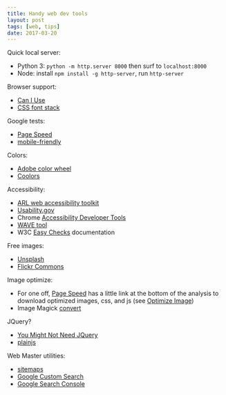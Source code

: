 ```yaml
---
title: Handy web dev tools
layout: post
tags: [web, tips]
date: 2017-03-20
---
```


Quick local server: 
- Python 3: `python -m http.server 8000` then surf to `localhost:8000`
- Node: install `npm install -g http-server`, run `http-server`

Browser support:
- [Can I Use](http://caniuse.com/)
- [CSS font stack](http://www.cssfontstack.com/)

Google tests:
- [Page Speed](https://developers.google.com/speed/pagespeed/insights/)
- [mobile-friendly](https://search.google.com/search-console/mobile-friendly)

Colors:
- [Adobe color wheel](https://color.adobe.com/)
- [Coolors](https://coolors.co)

Accessibility:
- [ARL web accessibility toolkit](http://accessibility.arl.org/standards-best-practices/)
- [Usability.gov](http://www.usability.gov/what-and-why/accessibility.html)
- Chrome [Accessibility Developer Tools](https://chrome.google.com/webstore/detail/accessibility-developer-t/fpkknkljclfencbdbgkenhalefipecmb)
- [WAVE tool](http://wave.webaim.org/)
- W3C [Easy Checks](https://www.w3.org/WAI/eval/preliminary) documentation

Free images:
- [Unsplash](https://unsplash.com/)
- [Flickr Commons](https://www.flickr.com/commons)

Image optimize:
- For one off, [Page Speed](https://developers.google.com/speed/pagespeed/insights/) has a little link at the bottom of the analysis to download optimized images, css, and js (see [Optimize Image](https://developers.google.com/speed/docs/insights/OptimizeImages))
- Image Magick [convert](https://www.imagemagick.org/script/convert.php)

JQuery?
- [You Might Not Need JQuery](http://youmightnotneedjquery.com/)
- [plainjs](https://plainjs.com/)

Web Master utilities:
- [sitemaps](https://www.sitemaps.org/protocol.html)
- [Google Custom Search](https://cse.google.com/cse/)
- [Google Search Console](https://www.google.com/webmasters/tools/home)
